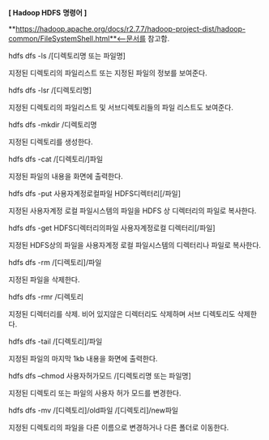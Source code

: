 **[ Hadoop HDFS** **명령어 ]**

**https://hadoop.apache.org/docs/r2.7.7/hadoop-project-dist/hadoop-common/FileSystemShell.html**<--문서를 참고함.



hdfs dfs -ls /[디렉토리명 또는 파일명]

지정된 디렉토리의 파일리스트 또는 지정된 파일의 정보를 보여준다.

 

hdfs dfs -lsr /[디렉토리명]

지정된 디렉토리의 파일리스트 및 서브디렉토리들의 파일 리스트도 보여준다.

 

hdfs dfs -mkdir /디렉토리명

지정된 디렉토리를 생성한다.

 

hdfs dfs -cat /[디렉토리/]파일

지정된 파일의 내용을 화면에 출력한다.

 

hdfs dfs -put 사용자계정로컬파일 HDFS디렉터리[/파일]

지정된 사용자계정 로컬 파일시스템의 파일을 HDFS 상 디렉터리의 파일로 복사한다.

 

hdfs dfs -get HDFS디렉터리의파일  사용자계정로컬 디렉터리[/파일]

지정된 HDFS상의 파일을 사용자계정 로컬 파일시스템의 디렉터리나 파일로 복사한다.

 

hdfs dfs -rm /[디렉토리]/파일

지정된 파일을 삭제한다.

 

hdfs dfs -rmr /디렉토리

지정된 디렉터리를 삭제. 비어 있지않은 디렉터리도 삭제하며 서브 디렉토리도 삭제한다.

 

hdfs dfs -tail /[디렉토리]/파일

지정된 파일의 마지막 1kb 내용을 화면에 출력한다.

 

hdfs dfs –chmod 사용자허가모드 /[디렉토리명 또는 파일명]

지정된 디렉토리 또는 파일의 사용자 허가 모드를 변경한다.

 

hdfs dfs -mv /[디렉토리]/old파일 /[디렉토리]/new파일

지정된 디렉토리의 파일을 다른 이름으로 변경하거나 다른 폴더로 이동한다.



